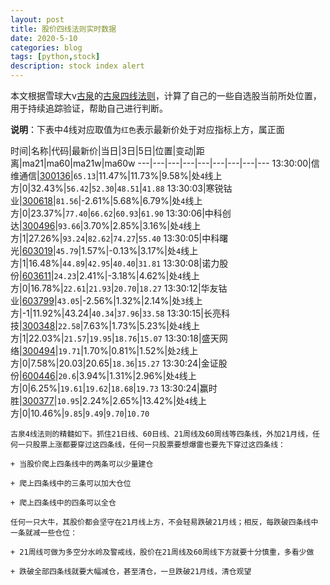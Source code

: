 ```yaml
---
layout: post
title: 股价四线法则实时数据
date: 2020-5-10
categories: blog
tags: [python,stock]
description: stock index alert
---
```



本文根据雪球大v[古泉](https://xueqiu.com/u/7148646888)的[古泉四线法则](https://xueqiu.com/7148646888/130498192)，计算了自己的一些自选股当前所处位置，用于持续追踪验证，帮助自己进行判断。

**说明**：下表中4线对应取值为`红色`表示最新价处于对应指标上方，属正面

时间|名称|代码|最新价|当日|3日|5日|位置|变动|距离|ma21|ma60|ma21w|ma60w
---|---|---|---|---|---|---|---|---
13:30:00|信维通信|[300136](https://xueqiu.com/S/SZ300136)|`65.13`|11.47%|11.73%|9.58%|处`4`线上方|0|32.43%|`56.42`|`52.30`|`48.51`|`41.88`
13:30:03|寒锐钴业|[300618](https://xueqiu.com/S/SZ300618)|`81.56`|-2.61%|5.68%|6.79%|处`4`线上方|0|23.37%|`77.40`|`66.62`|`60.93`|`61.90`
13:30:06|中科创达|[300496](https://xueqiu.com/S/SZ300496)|`93.66`|3.70%|2.85%|3.16%|处`4`线上方|1|27.26%|`93.24`|`82.62`|`74.27`|`55.40`
13:30:05|中科曙光|[603019](https://xueqiu.com/S/SH603019)|`45.79`|1.57%|-0.13%|3.17%|处`4`线上方|1|16.48%|`44.89`|`42.95`|`40.40`|`31.81`
13:30:08|诺力股份|[603611](https://xueqiu.com/S/SH603611)|`24.23`|2.41%|-3.18%|4.62%|处`4`线上方|0|16.78%|`22.61`|`21.93`|`20.70`|`18.27`
13:30:12|华友钴业|[603799](https://xueqiu.com/S/SH603799)|`43.05`|-2.56%|1.32%|2.14%|处`3`线上方|-1|11.92%|43.24|`40.34`|`37.96`|`33.58`
13:30:15|长亮科技|[300348](https://xueqiu.com/S/SZ300348)|`22.58`|7.63%|1.73%|5.23%|处`4`线上方|1|22.03%|`21.57`|`19.95`|`18.76`|`15.07`
13:30:18|盛天网络|[300494](https://xueqiu.com/S/SZ300494)|`19.71`|1.70%|0.81%|1.52%|处`2`线上方|0|7.58%|20.03|20.65|`18.36`|`15.27`
13:30:24|金证股份|[600446](https://xueqiu.com/S/SH600446)|`20.6`|3.94%|1.31%|2.96%|处`4`线上方|0|6.25%|`19.61`|`19.62`|`18.68`|`19.73`
13:30:24|赢时胜|[300377](https://xueqiu.com/S/SZ300377)|`10.95`|2.24%|2.65%|13.42%|处`4`线上方|0|10.46%|`9.85`|`9.49`|`9.70`|`10.70`

```
古泉4线法则的精髓如下。抓住21日线、60日线、21周线及60周线等四条线，外加21月线，任何一只股票上涨都要穿过这四条线，任何一只股票要想爆雷也要先下穿过这四条线：

+ 当股价爬上四条线中的两条可以少量建仓

+ 爬上四条线中的三条可以加大仓位

+ 爬上四条线中的四条可以全仓

任何一只大牛，其股价都会坚守在21月线上方，不会轻易跌破21月线；相反，每跌破四条线中一条就减一些仓位：

+ 21周线可做为多空分水岭及警戒线，股价在21周线及60周线下方就要十分慎重，多看少做

+ 跌破全部四条线就要大幅减仓，甚至清仓，一旦跌破21月线，清仓观望
```